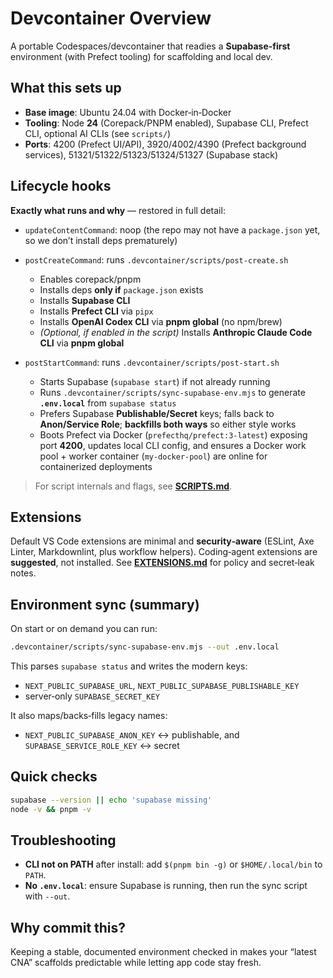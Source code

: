 # Devcontainer Overview

A portable Codespaces/devcontainer that readies a **Supabase-first** environment (with Prefect tooling) for scaffolding and local dev.

## What this sets up

* **Base image**: Ubuntu 24.04 with Docker‑in‑Docker
* **Tooling**: Node **24** (Corepack/PNPM enabled), Supabase CLI, Prefect CLI, optional AI CLIs (see `scripts/`)
* **Ports**: 4200 (Prefect UI/API), 3920/4002/4390 (Prefect background services), 51321/51322/51323/51324/51327 (Supabase stack)

## Lifecycle hooks

**Exactly what runs and why** — restored in full detail:

* `updateContentCommand`: noop (the repo may not have a `package.json` yet, so we don’t install deps prematurely)
* `postCreateCommand`: runs `.devcontainer/scripts/post-create.sh`

  * Enables corepack/pnpm
  * Installs deps **only if** `package.json` exists
  * Installs **Supabase CLI**
  * Installs **Prefect CLI** via `pipx`
  * Installs **OpenAI Codex CLI** via **pnpm global** (no npm/brew)
  * *(Optional, if enabled in the script)* Installs **Anthropic Claude Code CLI** via **pnpm global**

* `postStartCommand`: runs `.devcontainer/scripts/post-start.sh`

  * Starts Supabase (`supabase start`) if not already running
  * Runs `.devcontainer/scripts/sync-supabase-env.mjs` to generate **`.env.local`** from `supabase status`
  * Prefers Supabase **Publishable/Secret** keys; falls back to **Anon/Service Role**; **backfills both ways** so either style works
  * Boots Prefect via Docker (`prefecthq/prefect:3-latest`) exposing port **4200**, updates local CLI config, and ensures a Docker work pool + worker container (`my-docker-pool`) are online for containerized deployments

> For script internals and flags, see **[SCRIPTS.md](./SCRIPTS.md)**.

## Extensions

Default VS Code extensions are minimal and **security‑aware** (ESLint, Axe Linter, Markdownlint, plus workflow helpers). Coding‑agent extensions are **suggested**, not installed. See **[EXTENSIONS.md](./EXTENSIONS.md)** for policy and secret‑leak notes.

## Environment sync (summary)

On start or on demand you can run:

```bash
.devcontainer/scripts/sync-supabase-env.mjs --out .env.local
```

This parses `supabase status` and writes the modern keys:

* `NEXT_PUBLIC_SUPABASE_URL`, `NEXT_PUBLIC_SUPABASE_PUBLISHABLE_KEY`
* server‑only `SUPABASE_SECRET_KEY`

It also maps/backs‑fills legacy names:

* `NEXT_PUBLIC_SUPABASE_ANON_KEY` ↔ publishable, and `SUPABASE_SERVICE_ROLE_KEY` ↔ secret

## Quick checks

```bash
supabase --version || echo 'supabase missing'
node -v && pnpm -v
```

## Troubleshooting

* **CLI not on PATH** after install: add `$(pnpm bin -g)` or `$HOME/.local/bin` to `PATH`.
* **No `.env.local`**: ensure Supabase is running, then run the sync script with `--out`.

## Why commit this?

Keeping a stable, documented environment checked in makes your “latest CNA” scaffolds predictable while letting app code stay fresh.
